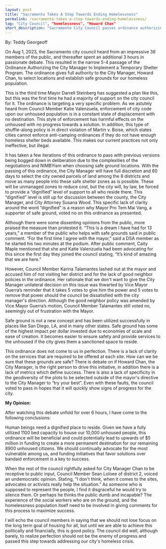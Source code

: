 ```yaml
---
layout: post
title: "Sacramento Takes A Step Towards Ending Homelessness"
permalink: /sacramento-takes-a-step-towards-ending-homelessness/
tag: "City Council", "homelessness", "Howard Chan"
short_description: "Sacramento City Council passes ordinance authorizing City Manager to manage homeless locations"
---
```


By: Teddy Georgeoff

On Aug 1, 2023, the Sacramento city council heard from an impressive 36 members of the public, and thereafter spent an additional 3 hours in passionate debate. This resulted in the narrow 5-4 passage of the Ordinance Authorizing the City Manager to Implement a Temporary Shelter Program. The ordinance gives full authority to the City Manager, Howard Chan, to select locations and establish safe grounds for our homeless population. 

This is the third time Mayor Darrell Steinberg has suggested a plan like this, but this was the first time he had a majority of support on the city council for it. The ordinance is targeting a very specific problem. As we astutely heard from Council Member Katie Valenzuela, enforcement of city code upon our unhoused population is in a constant state of displacement with no destination. This style of enforcement has harmful effects on the unhoused with no progress towards a solution. In addition, this type of shuffle-along policy is in direct violation of Martin v. Boise, which states cities cannot enforce anti-camping ordinances if they do not have enough homeless shelter beds available. This makes our current practices not only ineffective, but illegal.

It has taken a few iterations of this ordinance to pass with previous versions being bogged down in deliberation due to the complexities of the negotiations and NIMBYism when choosing safe ground locations. With the passing of this ordinance, the City Manager will have full discretion and 60 days to select the city owned parcels of land among the 8 districts and move as many people into these safe shelter zones as is possible. These will be unmanaged zones to reduce cost, but the city will, by law, be forced to provide a “dignified” level of support to all who reside there. This “dignified” level is still up for discussion between the county, the City Manager, and City Attorney Susana Wood. This specific lack of clarity around the word “dignified” is a reason why Mayor Pro Tem Mai Vang, a supporter of safe ground, voted no on this ordinance as presented.

Although there were some dissenting opinions from the public, more praised the measure than protested it. “This is a dream I have had for 13 years,” a member of the public who helps with safe grounds said in public comment. “For the first time I agree with the mayor,” said a DSA member as he started his two minutes at the podium. After public comment, Caity Maple mentioned that she and Katie Valenzuela had been advocating for this since the first day they joined the council stating, “It’s kind of amazing that we are here.”

However, Council Member Karina Talamantes lashed out at the mayor and accused him of not visiting her district and for the lack of good neighbor policies in the ordinance. Her rationale that we don't want to give the City Manager unilateral decision on this issue was thwarted by Vice Mayor Guerra’s reminder that it takes 5 votes to give him the power and 5 votes to remove that power should the council be dissatisfied with the city manager's direction. Although the good neighbor policy was amended by Vice Mayor Guerra’s motion, Council Member Talamantes still voted no, seemingly out of frustration with the Mayor.

Safe ground is not a new concept and has been utilized successfully in places like San Diego, LA, and in many other states. Safe ground has some of the highest impact per dollar invested due to economies of scale and ease of creation. It becomes easier to ensure safety and provide services to the unhoused if the city gives them a sanctioned space to reside. 

This ordinance does not come to us in perfection. There is a lack of clarity on the services that are required to be offered at each site. How can we be sure that these grounds are safe? There is debate on if Howard Chan, the City Manager, is the right person to drive this initiative, in addition there is a lack of metrics which define success. There is also a lack of specificity in the geodiversity of the plots to be selected outside of the mayor's directive to the City Manager to “try your best”. Even with these faults, the council voted to pass in hopes that it will quickly show signs of progress for the city.


**My Opinion:**

After watching this debate unfold for over 6 hours, I have come to the following conclusions:

Human beings need a dignified place to reside. Given we have a fully utilized 1100 bed capacity to house our 10,000 unhoused people, this ordinance will be beneficial and could potentially lead to upwards of $5 million in funding to create a more permanent destination for our remaining 8900 unhoused citizens. We should continually advocate for the most vulnerable among us, and funding initiatives that favor solutions over bandaid enforcement is a key to success.

When the rest of the council rightfully asked for City Manager Chan to be receptive to public input, Council Member Sean Loloee of district 2, voiced an undemocratic opinion. Stating, “I don't think, when it comes to the sites, advocates or activists really help the situation.” As someone who is supposed to represent the people, I find it disgraceful he would try to silence them. Or perhaps he thinks the public dumb and incapable? The experience of the social workers who are on the ground, and the homelessness population itself need to be involved in giving comments for this process to maximize success. 

I will echo the council members in saying that we should not lose focus on the long term goal of housing for all, but until we are able to achieve this politically and financially, this is good policy. The council did well, although barely, to realize perfection should not be the enemy of progress and passed this step towards addressing our city's homeless crisis. 
